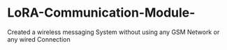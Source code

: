 # LoRA-Communication-Module-
Created a wireless messaging System without using any GSM Network or any wired Connection 
